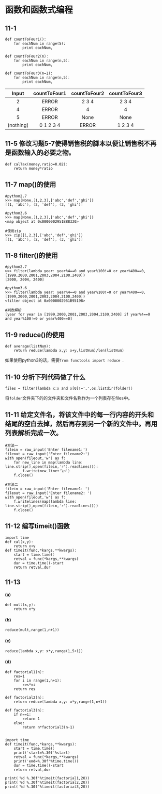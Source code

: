 # 函数和函数式编程

## 11-1
```
def countToFour1():
    for eachNum in range(5):
        print eachNum,

def countToFour2(n):
    for eachNum in range(n,5):
        print eachNum,

def countToFour3(n=1):
    for eachNum in range(n,5):
        print eachNum,
```

| <b>Input</b> | countToFour1 | countToFour2 | countToFour3 |
|:---:|:---:|:---:|:---:|
| 2 | ERROR | 2 3 4 | 2 3 4 |
| 4 | ERROR | 4 | 4 |
| 5 | ERROR | None | None |
| (nothing) | 0 1 2 3 4 | ERROR | 1 2 3 4 |


## 11-5 修改习题5-7使得销售税的脚本以便让销售税不再是函数输入的必要之物。
```
def calTax(money,ratio=0.02):
    return money*ratio
```

## 11-7 map()的使用
```
#python2.7
>>> map(None,[1,2,3],['abc','def','ghi'])
[(1, 'abc'), (2, 'def'), (3, 'ghi')]

#python3.6
>>> map(None,[1,2,3],['abc','def','ghi'])
<map object at 0x0000002951B88320>

#使用zip
>>> zip([1,2,3],['abc','def','ghi'])
[(1, 'abc'), (2, 'def'), (3, 'ghi')]
```

## 11-8 filter()的使用
```
#python2.7
>>> filter(lambda year: year%4==0 and year%100!=0 or year%400==0,[1999,2000,2001,2003,2004,2100,2400])
[2000, 2004, 2400]

#python3.6
>>> filter(lambda year: year%4==0 and year%100!=0 or year%400==0,[1999,2000,2001,2003,2004,2100,2400])
<filter object at 0x0000002951B95198>

#列表解析
[year for year in [1999,2000,2001,2003,2004,2100,2400] if year%4==0 and year%100!=0 or year%400==0]
```

## 11-9 reduce()的使用
```
def average(listNum):
    return reduce(lambda x,y: x+y,listNum)/len(listNum)
```
如果使用python3的话，需要`from functools import reduce `.

## 11-10 分析下列代码做了什么
```
files = filter(lambda x:x and x[0]!='.',os.listdir(folder))
```
将`folder`文件夹下的的文件夹和文件名称作为一个列表存在files中。

## 11-11 给定文件名，将该文件中的每一行内容的开头和结尾的空白去掉，然后再存到另一个新的文件中。再用列表解析完成一次。
```
#方法一
filein = raw_input('Enter filename1:')
fileout = raw_input('Enter filename2:')
with open(fileout,'w') as f:
    for new_line in map(lambda line: line.strip(),open(filein,'r').readlines()):
        f.write(new_line+'\n')
    f.close()

#方法二
filein = raw_input('Enter filename1: ')
fileout = raw_input('Enter filename2: ')
with open(fileout,'w') as f:
    f.writelines(map(lambda line: line.strip(),open(filein,'r').readlines()))
    f.close()
```

## 11-12 编写timeit()函数
```
import time
def cal(x,y):
    return x+y
def timeit(func,*kargs,**kwargs):
    start = time.time()
    retval = func(*kargs,**kwargs)
    dur = time.time()-start
    return retval,dur
```

## 11-13
#### (a)
```
def mult(x,y):
    return x*y
```
#### (b)
```
reduce(mult,range(1,n+1))
```
#### (c)
```
reduce(lambda x,y: x*y,range(1,5+1))
```

#### (d)
```
def factorial1(n):
    res=1
    for i in range(1,n+1):
        res*=i
    return res

def factorial2(n):
    return reduce(lambda x,y: x*y,range(1,n+1))

def factorial3(n):
    if n==1:
        return 1
    else:
        return n*factorial3(n-1)


import time
def timeit(func,*kargs,**kwargs):
    start = time.time()
    print('start=%.30f'%start)
    retval = func(*kargs,**kwargs)
    print('end=%.30f'%time.time())
    dur = time.time()-start
    return retval,dur

print('%d %.30f'%timeit(factorial1,20))
print('%d %.30f'%timeit(factorial2,20))
print('%d %.30f'%timeit(factorial3,20))
```
